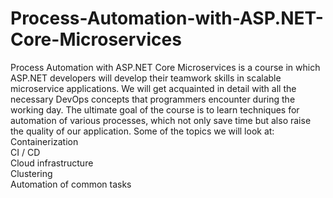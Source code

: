 # Process-Automation-with-ASP.NET-Core-Microservices

Process Automation with ASP.NET Core Microservices is a course in which ASP.NET developers will develop their teamwork skills in scalable microservice applications. We will get acquainted in detail with all the necessary DevOps concepts that programmers encounter during the working day. The ultimate goal of the course is to learn techniques for automation of various processes, which not only save time but also raise the quality of our application. Some of the topics we will look at:
Containerization\
CI / CD\
Cloud infrastructure\
Clustering\
Automation of common tasks
